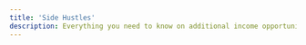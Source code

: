 ```yaml
---
title: 'Side Hustles'
description: Everything you need to know on additional income opportunities in our side hustles category and more.
---
```

